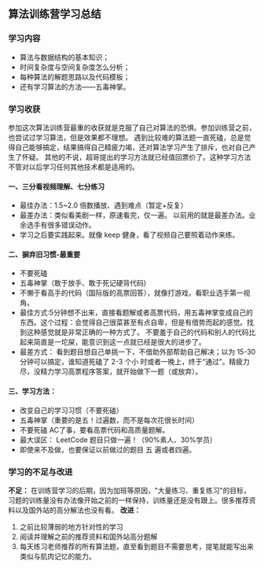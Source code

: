 ## 算法训练营学习总结  
### 学习内容
* 算法与数据结构的基本知识；
* 时间复杂度与空间复杂度怎么分析；
* 每种算法的解题思路以及代码模板；
* 还有学习算法的方法——五毒神掌。
### 学习收获  
参加这次算法训练营最重的收获就是克服了自己对算法的恐惧。参加训练营之前，也尝试过学习算法，但是效果都不理想。
遇到比较难的算法题一直死磕，总是觉得自己能够搞定，结果搞得自己精疲力竭，还对算法学习产生了排斥，也对自己产生了怀疑。
其他的不说，超哥提出的学习方法就已经值回票价了。这种学习方法不管对以后学习任何其他技术都是适用的。    
#### 一、三分看视频理解、七分练习  
* 最佳办法：1.5~2.0 倍数播放、遇到难点（暂定+反复）  
* 最差办法：类似看美剧一样，原速看完，仅一遍。 以前用的就是最差办法。业余选手有很多错误动作。
* 学习之后要实践起来。就像 keep 健身，看了视频自己要照着动作来练。  
#### 二、摒弃旧习惯-最重要  
* 不要死磕  
* 五毒神掌（敢于放手、敢于死记硬背代码)  
* 不懒于看高手的代码（国际版的高票回答），就像打游戏，看职业选手第一视角。  
* 最佳方式:5分钟想不出来，直接看题解或者高票代码，用五毒神掌变成自己的东西。这个过程：会觉得自己很菜甚至有点自卑，但是有借势而起的感觉。找到这种感觉就是非常正确的一种方式了。
不要羞于自己的代码和别人的代码比起来简直是一坨屎，能意识到这一点就已经是很大的进步了。
* 最差方式： 看到题目想自己单挑一下，不借助外部帮助自己解决；以为 15-30 分钟可以搞定，谁知道死磕了 2-3 个小 时或者一晚上，终于“通过”。精疲力尽，没精力学习高票程序答案，就开始做下一题（或放弃）。
#### 三、学习方法：
* 改变自己的学习习惯（不要死磕）
* 五毒神掌（重要的是五！过遍数，而不是每次花很长时间）
* 不要死磕 AC了事，要看高票代码和高质量题解。
* 最大误区： LeetCode 题目只做一遍！（90%素人、30%学员）
* 即使来不及做，也要保证以前做过的题目 五 遍或者四遍。
### 学习的不足与改进
**不足：** 在训练营学习的后期，因为加班等原因，"大量练习、重复练习"的目标，习题的训练量没有办法像开始之前的一样保持，训练量还是没有跟上。很多推荐资料以及国外站的高分解法也没有看。
**改进：** 
1. 之前比较薄弱的地方针对性的学习
2. 阅读并理解之前的推荐资料和国外站高分题解
3. 每天练习老师推荐的所有算法题，直至看到题目不需要思考，提笔就能写出来类似与肌肉记忆的能力。



